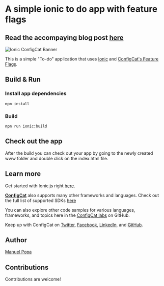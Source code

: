 
# A simple ionic to do app with feature flags

## Read the accompaying blog post [here](https://configcat.com/blog/2022/07/29/how-to-use-feature-flags-in-ionic-js/)


![Ionic ConfigCat Banner](https://configcat.com/blog/assets/images/ionic-js-configcat-banner-15403721b8a4eb55a1e6e9aea27bb43d.png)

This is a simple "To-do" application that uses [Ionic](ionicframework.com/) and [ConfigCat's Feature Flags](https://configcat.com).

## Build & Run

### Install app dependencies
```
npm install
```

### Build
```
npm run ionic:build
```

## Check out the app
After the build you can check out your app by going to the newly created www folder and double click on the index.html file.


## Learn more

Get started with Ionic.js right [here](https://ionicframework.com).


[**ConfigCat**](https://configcat.com) also supports many other frameworks and languages. Check out the full list of supported SDKs [here](https://configcat.com/docs/sdk-reference/overview/)

You can also explore other code samples for various languages, frameworks, and topics here in the [ConfigCat labs](https://github.com/configcat-labs) on GitHub.

Keep up with ConfigCat on [Twitter](https://twitter.com/configcat), [Facebook](https://www.facebook.com/configcat), [LinkedIn](https://www.linkedin.com/company/configcat/), and [GitHub](https://github.com/configcat).

## Author
[Manuel Popa](https://github.com/SKing091)

## Contributions
Contributions are welcome!
